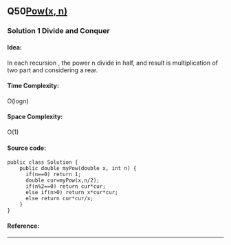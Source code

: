 ## Q50[Pow(x, n)](https://leetcode.com/problems/powx-n/) 

### Solution 1 Divide and Conquer
#### Idea:
In each recursion , the power n divide in half, and result is multiplication of two part and considering a rear.
#### Time Complexity: 
O(logn)
#### Space Complexity:
O(1)
#### Source code:
```
public class Solution {
    public double myPow(double x, int n) {
      if(n==0) return 1;
      double cur=myPow(x,n/2);
      if(n%2==0) return cur*cur;
      else if(n>0) return x*cur*cur;
      else return cur*cur/x;
    }
}
```
#### Reference:

---

